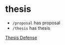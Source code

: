 # thesis
* `/proposal` has proposal
* `/thesis` has thesis

[Thesis Defense](https://www.youtube.com/watch?v=HZcMqz80s2I)
